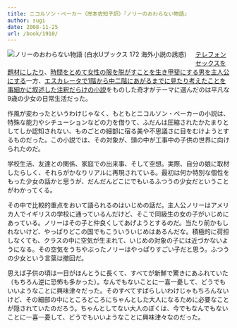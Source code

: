```yaml
---
title: ニコルソン・ベーカー（岸本佐知子訳）『ノリーのおわらない物語』
author: sugi
date: 2008-11-25
url: /book/1910/
---
```

<a href="http://www.amazon.co.jp/exec/obidos/ASIN/4560071721/chezsugi-22/ref=nosim/" name="amazletlink" target="_blank"><img src="http://i0.wp.com/ecx.images-amazon.com/images/I/41-i%2BJClx0L._SL160_.jpg?w=660" alt="ノリーのおわらない物語 (白水Uブックス 172 海外小説の誘惑)" class="alignleft" style="float: left; margin: 0 20px 20px 0;"  data-recalc-dims="1" /></a>

[テレフォンセックスを題材にしたり][1]、[時間をとめて女性の服を脱がすことを生き甲斐にする男を主人公にする][2]一方、[エスカレータで1階から中二階にあがるまでに見たり考えたことを事細かに叙述した注釈だらけの小説][3]をものした奇才がテーマに選んだのは平凡な9歳の少女の日常生活だった。

作風が変わったというわけじゃなく、もともとニコルソン・ベーカーの小説は、特殊な能力やシチューションなどの力を借りて、ふだんは圧縮されたかたまりとしてしか認知されない、ものごとの細部に宿る美や不思議さに目をむけようとするものだった。この小説では、その対象が、頭の中が工事中の子供の世界に向けられたのだ。

学校生活、友達との関係、家庭での出来事、そして空想。実際、自分の娘に取材したらしく、それらがかなりリアルに再現されている。最初は何か特別な個性をもった少女の話かと思うが、だんだんどこにでもいるふつうの少女だということがわかってくる。

その中で比較的重点をおいて語られるのはいじめの話だ。主人公ノリーはアメリカ人でイギリスの学校に通っているんだけど、そこで同級生の女の子がいじめにあっている。ノリーはその子と仲良くしてあげようとするのだ。当たり前かもしれないけど、やっぱりどこの国でもこういういじめはあるんだな。積極的に荷担しなくても、クラスの中に空気が生まれて、いじめの対象の子には近づかないようになる。その空気をうちやぶったノリーはやっぱりすごい子だと思う。ふつうの少女という言葉は撤回だ。

思えば子供の頃は一日がほんとうに長くて、すべてが新鮮で驚きにあふれていた（もちろん逆に恐怖も多かった）。なんでもないことに一喜一憂して、どうでもいいようなことに興味津々だった。そのすべてすばらしいわけじゃもちろんないけど、その細部の中にところどころにちゃんとした大人になるために必要なことが隠されていたのだろう。ちゃんとしてない大人のぼくは、今でもなんでもないことに一喜一憂して、どうでもいいようなことに興味津々なのだった。


 [1]: http://asharpminor.com/book/20040326.html
 [2]: http://asharpminor.com/book/20031209.html
 [3]: http://asharpminor.com/book/20030817.html
